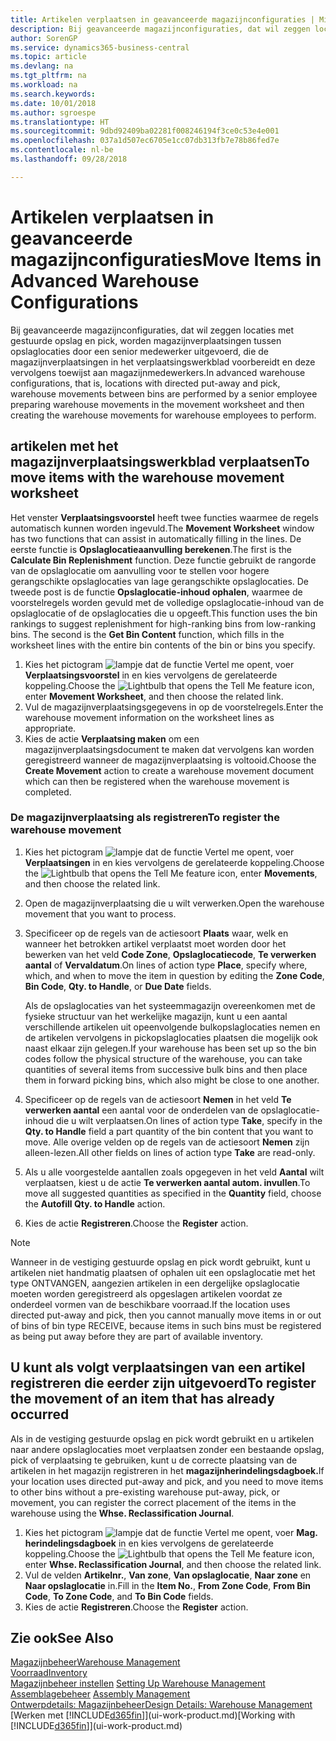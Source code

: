 ```yaml
---
title: Artikelen verplaatsen in geavanceerde magazijnconfiguraties | Microsoft Docs
description: Bij geavanceerde magazijnconfiguraties, dat wil zeggen locaties met gestuurde opslag en pick, worden magazijnverplaatsingen tussen opslaglocaties door een senior medewerker uitgevoerd, die de magazijnverplaatsingen in het verplaatsingswerkblad voorbereidt en deze vervolgens toewijst aan magazijnmedewerkers.
author: SorenGP
ms.service: dynamics365-business-central
ms.topic: article
ms.devlang: na
ms.tgt_pltfrm: na
ms.workload: na
ms.search.keywords: 
ms.date: 10/01/2018
ms.author: sgroespe
ms.translationtype: HT
ms.sourcegitcommit: 9dbd92409ba02281f008246194f3ce0c53e4e001
ms.openlocfilehash: 037a1d507ec6705e1cc07db313fb7e78b86fed7e
ms.contentlocale: nl-be
ms.lasthandoff: 09/28/2018

---
```

# <a name="move-items-in-advanced-warehouse-configurations"></a><span data-ttu-id="779cc-103">Artikelen verplaatsen in geavanceerde magazijnconfiguraties</span><span class="sxs-lookup"><span data-stu-id="779cc-103">Move Items in Advanced Warehouse Configurations</span></span>
<span data-ttu-id="779cc-104">Bij geavanceerde magazijnconfiguraties, dat wil zeggen locaties met gestuurde opslag en pick, worden magazijnverplaatsingen tussen opslaglocaties door een senior medewerker uitgevoerd, die de magazijnverplaatsingen in het verplaatsingswerkblad voorbereidt en deze vervolgens toewijst aan magazijnmedewerkers.</span><span class="sxs-lookup"><span data-stu-id="779cc-104">In advanced warehouse configurations, that is, locations with directed put-away and pick, warehouse movements between bins are performed by a senior employee preparing warehouse movements in the movement worksheet and then creating the warehouse movements for warehouse employees to perform.</span></span>  

## <a name="to-move-items-with-the-warehouse-movement-worksheet"></a><span data-ttu-id="779cc-105">artikelen met het magazijnverplaatsingswerkblad verplaatsen</span><span class="sxs-lookup"><span data-stu-id="779cc-105">To move items with the warehouse movement worksheet</span></span>
<span data-ttu-id="779cc-106">Het venster **Verplaatsingsvoorstel** heeft twee functies waarmee de regels automatisch kunnen worden ingevuld.</span><span class="sxs-lookup"><span data-stu-id="779cc-106">The **Movement Worksheet** window has two functions that can assist in automatically filling in the lines.</span></span> <span data-ttu-id="779cc-107">De eerste functie is **Opslaglocatieaanvulling berekenen**.</span><span class="sxs-lookup"><span data-stu-id="779cc-107">The first is the **Calculate Bin Replenishment** function.</span></span> <span data-ttu-id="779cc-108">Deze functie gebruikt de rangorde van de opslaglocatie om aanvulling voor te stellen voor hogere gerangschikte opslaglocaties van lage gerangschikte opslaglocaties. De tweede post is de functie **Opslaglocatie-inhoud ophalen**, waarmee de voorstelregels worden gevuld met de volledige opslaglocatie-inhoud van de opslaglocatie of de opslaglocaties die u opgeeft.</span><span class="sxs-lookup"><span data-stu-id="779cc-108">This function uses the bin rankings to suggest replenishment for high-ranking bins from low-ranking bins. The second is the **Get Bin Content** function, which fills in the worksheet lines with the entire bin contents of the bin or bins you specify.</span></span>

1.  <span data-ttu-id="779cc-109">Kies het pictogram ![lampje dat de functie Vertel me opent](media/ui-search/search_small.png "Vertel me wat u wilt doen"), voer **Verplaatsingsvoorstel** in en kies vervolgens de gerelateerde koppeling.</span><span class="sxs-lookup"><span data-stu-id="779cc-109">Choose the ![Lightbulb that opens the Tell Me feature](media/ui-search/search_small.png "Tell me what you want to do") icon, enter **Movement Worksheet**, and then choose the related link.</span></span>  
2.  <span data-ttu-id="779cc-110">Vul de magazijnverplaatsingsgegevens in op de voorstelregels.</span><span class="sxs-lookup"><span data-stu-id="779cc-110">Enter the warehouse movement information on the worksheet lines as appropriate.</span></span>  
3. <span data-ttu-id="779cc-111">Kies de actie **Verplaatsing maken** om een magazijnverplaatsingsdocument te maken dat vervolgens kan worden geregistreerd wanneer de magazijnverplaatsing is voltooid.</span><span class="sxs-lookup"><span data-stu-id="779cc-111">Choose the **Create Movement** action to create a warehouse movement document which can then be registered when the warehouse movement is completed.</span></span>  

### <a name="to-register-the-warehouse-movement"></a><span data-ttu-id="779cc-112">De magazijnverplaatsing als registreren</span><span class="sxs-lookup"><span data-stu-id="779cc-112">To register the warehouse movement</span></span>  
1.  <span data-ttu-id="779cc-113">Kies het pictogram ![lampje dat de functie Vertel me opent](media/ui-search/search_small.png "Vertel me wat u wilt doen"), voer **Verplaatsingen** in en kies vervolgens de gerelateerde koppeling.</span><span class="sxs-lookup"><span data-stu-id="779cc-113">Choose the ![Lightbulb that opens the Tell Me feature](media/ui-search/search_small.png "Tell me what you want to do") icon, enter **Movements**, and then choose the related link.</span></span>  
2.  <span data-ttu-id="779cc-114">Open de magazijnverplaatsing die u wilt verwerken.</span><span class="sxs-lookup"><span data-stu-id="779cc-114">Open the warehouse movement that you want to process.</span></span>  
3.  <span data-ttu-id="779cc-115">Specificeer op de regels van de actiesoort **Plaats** waar, welk en wanneer het betrokken artikel verplaatst moet worden door het bewerken van het veld **Code Zone**, **Opslaglocatiecode**, **Te verwerken aantal** of **Vervaldatum**.</span><span class="sxs-lookup"><span data-stu-id="779cc-115">On lines of action type **Place**, specify where, which, and when to move the item in question by editing the **Zone Code**, **Bin Code**, **Qty. to Handle**, or **Due Date** fields.</span></span>  

    <span data-ttu-id="779cc-116">Als de opslaglocaties van het systeemmagazijn overeenkomen met de fysieke structuur van het werkelijke magazijn, kunt u een aantal verschillende artikelen uit opeenvolgende bulkopslaglocaties nemen en de artikelen vervolgens in pickopslaglocaties plaatsen die mogelijk ook naast elkaar zijn gelegen.</span><span class="sxs-lookup"><span data-stu-id="779cc-116">If your warehouse has been set up so the bin codes follow the physical structure of the warehouse, you can take quantities of several items from successive bulk bins and then place them in forward picking bins, which also might be close to one another.</span></span>  
4.  <span data-ttu-id="779cc-117">Specificeer op de regels van de actiesoort **Nemen** in het veld **Te verwerken aantal** een aantal voor de onderdelen van de opslaglocatie-inhoud die u wilt verplaatsen.</span><span class="sxs-lookup"><span data-stu-id="779cc-117">On lines of action type **Take**, specify in the **Qty. to Handle** field a part quantity of the bin content that you want to move.</span></span> <span data-ttu-id="779cc-118">Alle overige velden op de regels van de actiesoort **Nemen** zijn alleen-lezen.</span><span class="sxs-lookup"><span data-stu-id="779cc-118">All other fields on lines of action type **Take** are read-only.</span></span>  
5.  <span data-ttu-id="779cc-119">Als u alle voorgestelde aantallen zoals opgegeven in het veld **Aantal** wilt verplaatsen, kiest u de actie **Te verwerken aantal autom. invullen**.</span><span class="sxs-lookup"><span data-stu-id="779cc-119">To move all suggested quantities as specified in the **Quantity** field, choose the **Autofill Qty. to Handle** action.</span></span>  
6. <span data-ttu-id="779cc-120">Kies de actie **Registreren**.</span><span class="sxs-lookup"><span data-stu-id="779cc-120">Choose the **Register** action.</span></span>  

> [!NOTE]  
>  <span data-ttu-id="779cc-121">Wanneer in de vestiging gestuurde opslag en pick wordt gebruikt, kunt u artikelen niet handmatig plaatsen of ophalen uit een opslaglocatie met het type ONTVANGEN, aangezien artikelen in een dergelijke opslaglocatie moeten worden geregistreerd als opgeslagen artikelen voordat ze onderdeel vormen van de beschikbare voorraad.</span><span class="sxs-lookup"><span data-stu-id="779cc-121">If the location uses directed put-away and pick, then you cannot manually move items in or out of bins of bin type RECEIVE, because items in such bins must be registered as being put away before they are part of available inventory.</span></span>

## <a name="to-register-the-movement-of-an-item-that-has-already-occurred"></a><span data-ttu-id="779cc-122">U kunt als volgt verplaatsingen van een artikel registreren die eerder zijn uitgevoerd</span><span class="sxs-lookup"><span data-stu-id="779cc-122">To register the movement of an item that has already occurred</span></span>  
<span data-ttu-id="779cc-123">Als in de vestiging gestuurde opslag en pick wordt gebruikt en u artikelen naar andere opslaglocaties moet verplaatsen zonder een bestaande opslag, pick of verplaatsing te gebruiken, kunt u de correcte plaatsing van de artikelen in het magazijn registreren in het **magazijnherindelingsdagboek.**</span><span class="sxs-lookup"><span data-stu-id="779cc-123">If your location uses directed put-away and pick, and you need to move items to other bins without a pre-existing warehouse put-away, pick, or movement, you can register the correct placement of the items in the warehouse using the **Whse. Reclassification Journal**.</span></span>

1.  <span data-ttu-id="779cc-124">Kies het pictogram ![lampje dat de functie Vertel me opent](media/ui-search/search_small.png "Vertel me wat u wilt doen"), voer **Mag. herindelingsdagboek** in en kies vervolgens de gerelateerde koppeling.</span><span class="sxs-lookup"><span data-stu-id="779cc-124">Choose the ![Lightbulb that opens the Tell Me feature](media/ui-search/search_small.png "Tell me what you want to do") icon, enter **Whse. Reclassification Journal**, and then choose the related link.</span></span>  
2.  <span data-ttu-id="779cc-125">Vul de velden **Artikelnr.**, **Van zone**, **Van opslaglocatie**, **Naar zone** en **Naar opslaglocatie** in.</span><span class="sxs-lookup"><span data-stu-id="779cc-125">Fill in the **Item No.**, **From Zone Code**, **From Bin Code**, **To Zone Code**, and **To Bin Code** fields.</span></span>  
3.  <span data-ttu-id="779cc-126">Kies de actie **Registreren**.</span><span class="sxs-lookup"><span data-stu-id="779cc-126">Choose the **Register** action.</span></span>  

## <a name="see-also"></a><span data-ttu-id="779cc-127">Zie ook</span><span class="sxs-lookup"><span data-stu-id="779cc-127">See Also</span></span>  
[<span data-ttu-id="779cc-128">Magazijnbeheer</span><span class="sxs-lookup"><span data-stu-id="779cc-128">Warehouse Management</span></span>](warehouse-manage-warehouse.md)  
[<span data-ttu-id="779cc-129">Voorraad</span><span class="sxs-lookup"><span data-stu-id="779cc-129">Inventory</span></span>](inventory-manage-inventory.md)  
<span data-ttu-id="779cc-130">[Magazijnbeheer instellen](warehouse-setup-warehouse.md)   </span><span class="sxs-lookup"><span data-stu-id="779cc-130">[Setting Up Warehouse Management](warehouse-setup-warehouse.md)   </span></span>  
<span data-ttu-id="779cc-131">[Assemblagebeheer](assembly-assemble-items.md)  </span><span class="sxs-lookup"><span data-stu-id="779cc-131">[Assembly Management](assembly-assemble-items.md)  </span></span>  
[<span data-ttu-id="779cc-132">Ontwerpdetails: Magazijnbeheer</span><span class="sxs-lookup"><span data-stu-id="779cc-132">Design Details: Warehouse Management</span></span>](design-details-warehouse-management.md)  
<span data-ttu-id="779cc-133">[Werken met [!INCLUDE[d365fin](includes/d365fin_md.md)]](ui-work-product.md)</span><span class="sxs-lookup"><span data-stu-id="779cc-133">[Working with [!INCLUDE[d365fin](includes/d365fin_md.md)]](ui-work-product.md)</span></span>

